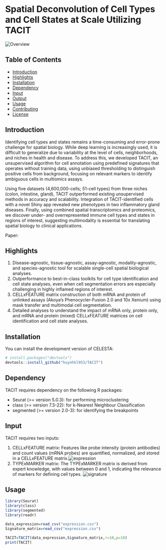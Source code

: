 # Spatial Deconvolution of Cell Types and Cell States at Scale Utilizing TACIT

![Overview](https://github.com/huynhkl953/TACITomics/blob/main/image/overview.png)

## Table of Contents
- [Introduction](#introduction)
- [Highlights](#highlights)
- [Installation](#installation)
- [Dependency](#dependency)
- [Input](#input)
- [Output](#output)
- [Usage](#usage)
- [Contributing](#contributing)
- [License](#license)

## Introduction
Identifying cell types and states remains a time-consuming and error-prone challenge for spatial biology. While deep learning is increasingly used, it is difficult to generalize due to variability at the level of cells, neighborhoods, and niches in health and disease. To address this, we developed TACIT, an unsupervised algorithm for cell annotation using predefined signatures that operates without training data, using unbiased thresholding to distinguish positive cells from background, focusing on relevant markers to identify ambiguous cells in multiomics assays.

Using five datasets (4,600,000-cells; 51-cell types) from three niches (colon, intestine, gland), TACIT outperformed existing unsupervised methods in accuracy and scalability. Integration of TACIT-identified cells with a novel Shiny app revealed new phenotypes in two inflammatory gland diseases. Finally, using combined spatial transcriptomics and proteomics, we discover under- and overrepresented immune cell types and states in regions of interest, suggesting multimodality is essential for translating spatial biology to clinical applications.

Paper: 

## Highlights
1. Disease-agnostic, tissue-agnostic, assay-agnostic, modality-agnostic, and species-agnostic tool for scalable single-cell spatial biological analyses.
2. Outperformance to best-in-class toolkits for cell type identification and cell state analyses, even when cell segmentation errors are especially challenging in highly inflamed regions of interest.
3. CELLxFEATURE matrix construction of both mRNA and protein of unlinked assays (Akoya’s Phenocycler-Fusion 2.0 and 10x Xenium) using mask transfer and multimodal cell segmentation.
4. Detailed analyses to understand the impact of mRNA only, protein only, and mRNA and protein (mixed) CELLxFEATURE matrices on cell identification and cell state analyses.

## Installation
You can install the development version of CELESTA:

```R
# install.packages("devtools")
devtools::install_github("huynhkl953/TACIT")
```

## Dependency
TACIT requires dependency on the following R packages:

- Seurat (>= version 5.0.3): for performing microclustering
- class (>= version 7.3-22): for k-Nearest Neighbour Classification
- segmented (>= version 2.0-3): for identifying the breakpoints

## Input
TACIT requires two inputs:
1. CELLxFEATURE matrix: 
Features like probe intensity (protein antibodies) and count values (mRNA probes) are quantified, normalized, and stored in a CELLxFEATURE matrix.![expression](https://github.com/huynhkl953/TACITomics/blob/main/image/expression.png)
2. TYPExMARKER matrix: 
The TYPExMARKER matrix is derived from expert knowledge, with values between 0 and 1, indicating the relevance of markers for defining cell types. ![signature](https://github.com/huynhkl953/TACITomics/blob/main/image/signature.png)


## Usage
```R
library(Seurat)
library(class)
library(segmented)
library(readr)

data_expression=read_csv("expression.csv")
Signature_matrix=read_csv("expression.csv")

TACIT=TACIT(data_expression,Signature_matrix,r=10,p=10)
print(TACIT)
```






